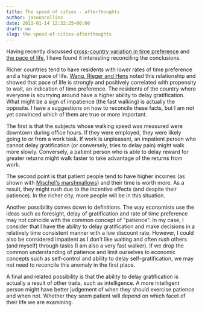 ```yaml
---
title: The speed of cities - afterthoughts
author: jasonacollins
date: 2011-01-14 12:32:25+00:00
draft: no
slug: the-speed-of-cities-afterthoughts
---
```


Having recently discussed [cross-country variation in time preference](https://www.jasoncollins.blog/cross-country-variation-in-time-preference/) and [the pace of life](https://www.jasoncollins.blog/the-speed-of-cities-part-ii/), I have found it interesting reconciling the conclusions.

Richer countries tend to have residents with lower rates of time preference and a higher pace of life. [Wang, Rieger and Hens](http://papers.ssrn.com/sol3/papers.cfm?abstract_id=1481443) noted this relationship and showed that pace of life is strongly and positively correlated with propensity to wait, an indication of time preference. The residents of the country where everyone is scurrying around have a higher ability to delay gratification. What might be a sign of impatience (the fast walking) is actually the opposite. I have a suggestions on how to reconcile these facts, but I am not yet convinced which of them are true or more important.

The first is that the subjects whose walking speed was measured were downtown during office hours. If they were employed, they were likely going to or from a work task. If work is unpleasant, an impatient person who cannot delay gratification (or conversely, tries to delay pain) might walk more slowly. Conversely, a patient person who is able to delay reward for greater returns might walk faster to take advantage of the returns from work.

The second point is that patient people tend to have higher incomes (as shown with [Mischel's marshmallows](https://www.jasoncollins.blog/the-predictive-power-of-marshmallows/)) and their time is worth more. As a result, they might rush due to the incentive effects (and despite their patience). In the richer city, more people will be in this situation.

Another possibility comes down to definitions. The way economists use the ideas such as foresight, delay of gratification and rate of time preference may not coincide with the common concept of "patience". In my case, I consider that I have the ability to delay gratification and make decisions in a relatively time consistent manner with a low discount rate. However, I could also be considered impatient as I don't like waiting and often rush others (and myself) through tasks (I am also a very fast walker). If we drop the common understanding of patience and limit ourselves to economic concepts such as self-control and ability to delay self-gratification, we may not need to reconcile this anomaly in the first place.

A final and related possibility is that the ability to delay gratification is actually a result of other traits, such as intelligence. A more intelligent person might have better judgement of when they should exercise patience and when not. Whether they seem patient will depend on which facet of their life we are examining.
